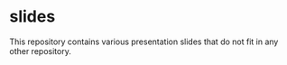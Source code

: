 # slides

This repository contains various presentation slides that do not fit in any other repository.
